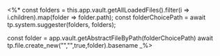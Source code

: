 
<%*
const folders = this.app.vault.getAllLoadedFiles().filter(i => i.children).map(folder => folder.path);
const folderChoicePath = await tp.system.suggester(folders, folders);

const folder = app.vault.getAbstractFileByPath(folderChoicePath)
await tp.file.create_new("","",true,folder).basename
_%>
